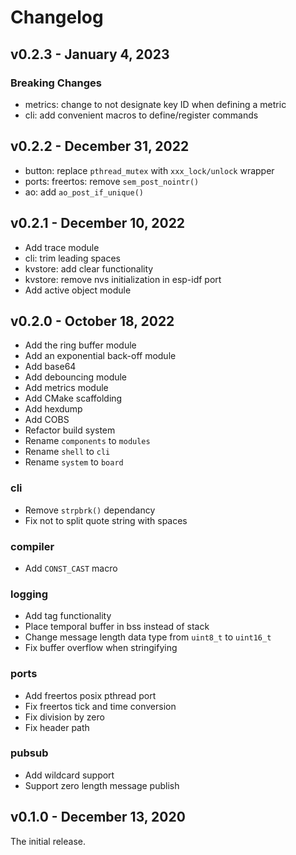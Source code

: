 # Changelog
## v0.2.3 - January 4, 2023
### **Breaking Changes**
- metrics: change to not designate key ID when defining a metric
- cli: add convenient macros to define/register commands

## v0.2.2 - December 31, 2022
- button: replace `pthread_mutex` with `xxx_lock/unlock` wrapper
- ports: freertos: remove `sem_post_nointr()`
- ao: add `ao_post_if_unique()`

## v0.2.1 - December 10, 2022
- Add trace module
- cli: trim leading spaces
- kvstore: add clear functionality
- kvstore: remove nvs initialization in esp-idf port
- Add active object module

## v0.2.0 - October 18, 2022
- Add the ring buffer module
- Add an exponential back-off module
- Add base64
- Add debouncing module
- Add metrics module
- Add CMake scaffolding
- Add hexdump
- Add COBS
- Refactor build system
- Rename `components` to `modules`
- Rename `shell` to `cli`
- Rename `system` to `board`
### cli
- Remove `strpbrk()` dependancy
- Fix not to split quote string with spaces
### compiler
- Add `CONST_CAST` macro
### logging
- Add tag functionality
- Place temporal buffer in bss instead of stack
- Change message length data type from `uint8_t` to `uint16_t`
- Fix buffer overflow when stringifying
### ports
- Add freertos posix pthread port 
- Fix freertos tick and time conversion
- Fix division by zero
- Fix header path
### pubsub
- Add wildcard support
- Support zero length message publish

## v0.1.0 - December 13, 2020
The initial release.
